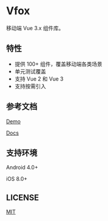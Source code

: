 # Vfox

移动端 Vue 3.x 组件库。

## 特性

- 提供 100+ 组件，覆盖移动端各类场景
- 单元测试覆盖
- 支持 Vue 2 和 Vue 3
- 支持按需引入

## 参考文档

[Demo](https://cdn.fox2.cn/2.x/demo/)

[Docs](https://cdn.fox2.cn/2.x/docs/)

## 支持环境

Android 4.0+

iOS 8.0+

## LICENSE

[MIT](https://github.com/godxiaoji/vfox/blob/master/LICENSE)
